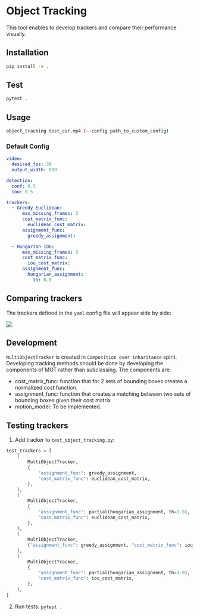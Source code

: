 # Object Tracking
This tool enables to develop trackers and compare their performance visually.

## Installation
```bash
pip install -e .
```

## Test
```bash
pytest .
```

## Usage
```bash
object_tracking test_car.mp4 (--config path_to_custom_config)
```

### Default Config
```yaml
video:
  desired_fps: 30
  output_width: 800

detection:
  conf: 0.5
  iou: 0.5

trackers:
  - Greedy Euclidean:
      max_missing_frames: 3
      cost_matrix_func:
        euclidean_cost_matrix:
      assignment_func:
        greedy_assignment: 

  - Hungarian IOU:
      max_missing_frames: 3
      cost_matrix_func:
        iou_cost_matrix:
      assignment_func:
        hungarian_assignment:
          th: 0.9

```

## Comparing trackers
The trackers defined in the `yaml` config file will appear side by side:

![](https://github.com/plachert/object-tracking-cli/blob/develop/examples/compare.gif)

## Development
`MultiObjectTracker` is created in `Composition over inharitance` spirit. Developing tracking methods should be done by developing the components of MOT rather than subclassing. The components are:
- cost_matrix_func: function that for 2 sets of bounding boxes creates a normalized cost function.
- assignment_func: function that creates a matching between two sets of bounding boxes given their cost matrix
- motion_model: To be implemented. 


## Testing trackers

1. Add tracker to `test_object_tracking.py`:
```python
test_trackers = [
    (
        MultiObjectTracker,
        {
            "assignment_func": greedy_assignment,
            "cost_matrix_func": euclidean_cost_matrix,
        },
    ),
    (
        MultiObjectTracker,
        {
            "assignment_func": partial(hungarian_assignment, th=1.0),
            "cost_matrix_func": euclidean_cost_matrix,
        },
    ),
    (
        MultiObjectTracker,
        {"assignment_func": greedy_assignment, "cost_matrix_func": iou_cost_matrix},
    ),
    (
        MultiObjectTracker,
        {
            "assignment_func": partial(hungarian_assignment, th=1.0),
            "cost_matrix_func": iou_cost_matrix,
        },
    ),
]
```
2. Run tests: `pytest .`




